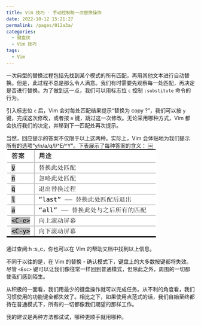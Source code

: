 ```yaml
---
title: Vim 技巧 - 手动控制每一次替换操作
date: 2022-10-12 15:21:27
permalink: /pages/012a3a/
categories:
  - 键盘侠
  - Vim 技巧
tags:
  - Vim
---
```


一次典型的替换过程包括先找到某个模式的所有匹配，再用其他文本进行自动替换。但是，此过程不总是那么令人满意。我们有时需要先观察每一处匹配，再决定是否进行替换。为了做到这一点，我们可以用标志位 `c` 控制 `:substitute` 命令的行为。

引入标志位 `c` 后，Vim 会对每处匹配结果提示“替换为 copy ?”，我们可以按 `y` 键，完成这次修改，或者按 `n` 键，跳过这一次修改。无论采用哪种方式，Vim 都会执行我们的决定，并移到下一匹配处再次提示。

当然，回应提示的答案不仅限于以上这两种。实际上，Vim 会体贴地为我们提示所有的选项“y/n/a/q/l/^E/^Y”。下表展示了每种答案的含义：
￼
![](../../.vuepress/public/img/vim/183.jpg)

通过查阅:h :s_c，你也可以在 Vim 的帮助文档中找到以上信息。

不同于以往的是，在 Vim 的替换 - 确认模式下，键盘上的大多数按键都将失效。尽管 `<Esc>` 键可以让我们像往常一样回到普通模式，但除此之外，周围的一切都使我们感到陌生。

从积极的一面看，我们用最少的键盘操作就可以完成任务。从不利的角度看，我们习惯使用的功能键全都失效了。相比之下，如果使用点范式的话，我们自始至终都待在普通模式下，所有的一切都像我们期望的那样工作。

我的建议是两种方法都试试，哪种更顺手就用哪种。
